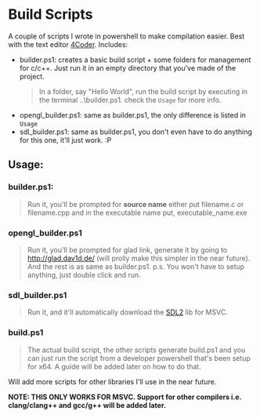 # Build Scripts

A couple of scripts I wrote in powershell to make compilation easier. Best with the text editor [4Coder](http://4coder.net/).
Includes:
- builder.ps1: creates a basic build script + some folders for management for c/c++. Just run it in an empty directory that you've made of the project.
	> In a folder, say "Hello World", run the build script by executing in the terminal ..\builder.ps1. check the `Usage` for more info.
- opengl_builder.ps1: same as builder.ps1, the only difference is listed in `Usage`
- sdl_builder.ps1: same as builder.ps1, you don't even have to do anything for this one, it'll just work. :P

## Usage:
### builder.ps1:
> Run it, you'll be prompted for **source name** either put filename.c or filename.cpp and in the executable name put, executable_name.exe

### opengl_builder.ps1
> Run it, you'll be prompted for glad link, generate it by going to http://glad.dav1d.de/ (will prolly make this simpler in the near future). And the rest is as same as builder.ps1. 
		p.s. You won't have to setup anything, just double click and run.

### sdl_builder.ps1
> Run it, and it'll automatically download the [SDL2](https://www.libsdl.org/download-2.0.php) lib for MSVC.


### build.ps1
> The actual build script, the other scripts generate build.ps1 and you can just run the script from a developer powershell that's been setup for x64. A guide will be added later on how to do that.

Will add more scripts for other libraries I'll use in the near future.

**NOTE: THIS ONLY WORKS FOR MSVC. Support for other compilers i.e. clang/clang++ and gcc/g++ will be added later.**
